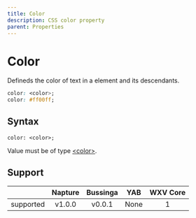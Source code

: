 ```yaml
---
title: Color
description: CSS color property
parent: Properties
---
```

# Color

Defineds the color of text in a element and its descendants.

```css
color: <color>;
color: #ff00ff;
```

## Syntax

`color: <color>;`

Value must be of type [\<color>](../data-types/size.md).

## Support

|           | Napture                     | Bussinga                 | YAB                    | WXV Core            |
| --------- | :-------------------------: | :----------------------: | :--------------------: | :-----------------: |
| supported | <span partial>v1.0.0</span> | <span full>v0.0.1</span> | <span none>None</span> | <span full>1</span> |
